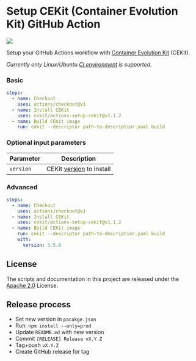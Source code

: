 Setup CEKit (Container Evolution Kit) GitHub Action
===============================
[<img src="https://github.com/cekit/actions-setup-cekit/workflows/Run%20action%20and%20validate%20environment/badge.svg" />](https://github.com/cekit/actions-setup-cekit/actions)

Setup your GitHub Actions workflow with [Container Evolution Kit](https://github.com/cekit/cekit/)
(CEKit).

_Currently only Linux/Ubuntu
[CI environment](https://help.github.com/en/github/automating-your-workflow-with-github-actions/virtual-environments-for-github-actions)
is supported._

### Basic

```yaml
steps:
  - name: Checkout
    uses: actions/checkout@v1
  - name: Install CEKit
    uses: cekit/actions-setup-cekit@v1.1.2
  - name: Build CEKit image
    run: cekit --descriptor path-to-descriptior.yaml build
```

### Optional input parameters

| Parameter     | Description                                                                    |
| ------------- | ------------------------------------------------------------------------------ |
| `version`     | CEKit [version](https://pypi.org/project/cekit/#history) to install            |

### Advanced

```yaml
steps:
  - name: Checkout
    uses: actions/checkout@v1
  - name: Install CEKit
    uses: cekit/actions-setup-cekit@v1.1.2
  - name: Build CEKit image
    run: cekit --descriptor path-to-descriptior.yaml build
    with:
      version: 3.5.0
```

## License

The scripts and documentation in this project are released under the [Apache 2.0](./LICENSE) License.

## Release process

- Set new version in `pacakge.json`
- Run: `npm install --only=prod`
- Update `README.md` with new version
- Commit `[RELEASE] Release vX.Y.Z`
- Tag+push `vX.Y.Z`
- Create GitHub release for tag